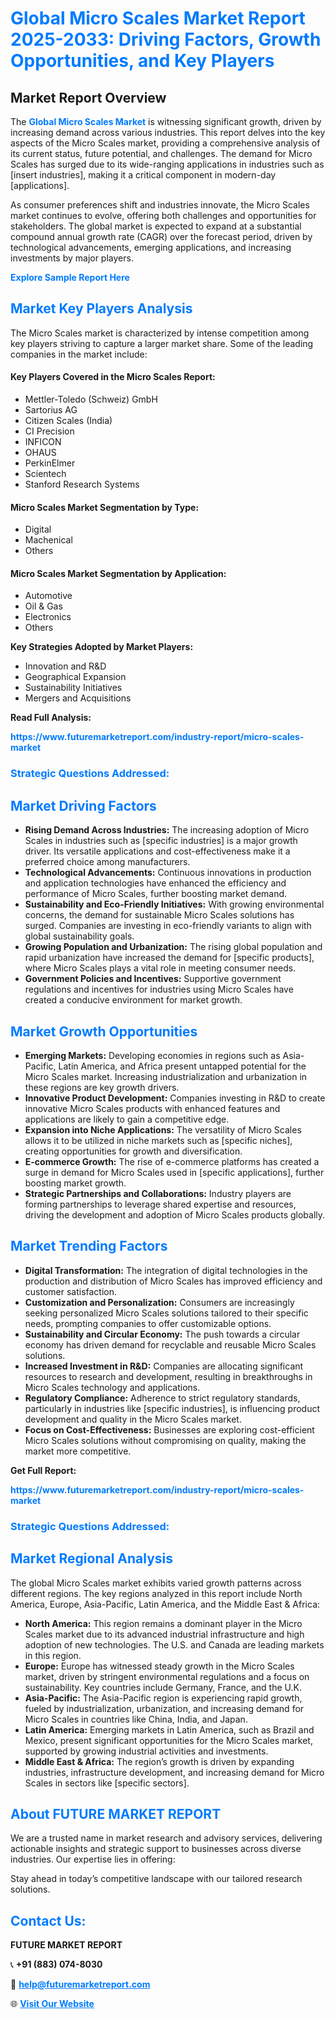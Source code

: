 <h1 style="color: #007BFF;">Global Micro Scales Market Report 2025-2033: Driving Factors, Growth Opportunities, and Key Players</h1>

<section id="overview">
<h2>Market Report Overview</h2>
<p>The <a href="https://www.futuremarketreport.com/industry-report/micro-scales-market" style="color: #007BFF; text-decoration: none;"><strong>Global Micro Scales Market</strong></a> is witnessing significant growth, driven by increasing demand across various industries. This report delves into the key aspects of the Micro Scales market, providing a comprehensive analysis of its current status, future potential, and challenges. The demand for Micro Scales has surged due to its wide-ranging applications in industries such as [insert industries], making it a critical component in modern-day [applications].</p>
<p>As consumer preferences shift and industries innovate, the Micro Scales market continues to evolve, offering both challenges and opportunities for stakeholders. The global market is expected to expand at a substantial compound annual growth rate (CAGR) over the forecast period, driven by technological advancements, emerging applications, and increasing investments by major players.</p>
</section>

<section id="overview">
<p><a href="https://www.futuremarketreport.com/request-sample/reportId=102123" style="color: #007BFF; text-decoration: none;"><strong>Explore Sample Report Here</strong></a></p>
</section>

<section id="key-players">
<h2 style="color: #007BFF;">Market Key Players Analysis</h2>
<p>The Micro Scales market is characterized by intense competition among key players striving to capture a larger market share. Some of the leading companies in the market include:</p>
<h4>Key Players Covered in the Micro Scales Report:</h4>
<ul><li>Mettler-Toledo (Schweiz) GmbH</li><li>Sartorius AG</li><li>Citizen Scales (India)</li><li>CI Precision</li><li>INFICON</li><li>OHAUS</li><li>PerkinElmer</li><li>Scientech</li><li>Stanford Research Systems</li></ul>
<h4>Micro Scales Market Segmentation by Type:</h4>
<ul><li>Digital</li><li>Machenical</li><li>Others</li></ul>

<h4>Micro Scales Market Segmentation by Application:</h4>
<ul><li>Automotive</li><li>Oil &amp; Gas</li><li>Electronics</li><li>Others</li></ul>
<p><strong>Key Strategies Adopted by Market Players:</strong></p>
<ul>
<li>Innovation and R&D</li>
<li>Geographical Expansion</li>
<li>Sustainability Initiatives</li>
<li>Mergers and Acquisitions</li>
</ul>
</section>

<section>
<p><strong>Read Full Analysis: </strong></p><a href="https://www.futuremarketreport.com/industry-report/micro-scales-market" style="color: #007BFF; text-decoration: none;"><strong>https://www.futuremarketreport.com/industry-report/micro-scales-market</strong></a>
<h3 style="color: #007BFF;">Strategic Questions Addressed:</h3>
</section>

<section id="driving-factors">
<h2 style="color: #007BFF;">Market Driving Factors</h2>
<ul>
<li><strong>Rising Demand Across Industries:</strong> The increasing adoption of Micro Scales in industries such as [specific industries] is a major growth driver. Its versatile applications and cost-effectiveness make it a preferred choice among manufacturers.</li>
<li><strong>Technological Advancements:</strong> Continuous innovations in production and application technologies have enhanced the efficiency and performance of Micro Scales, further boosting market demand.</li>
<li><strong>Sustainability and Eco-Friendly Initiatives:</strong> With growing environmental concerns, the demand for sustainable Micro Scales solutions has surged. Companies are investing in eco-friendly variants to align with global sustainability goals.</li>
<li><strong>Growing Population and Urbanization:</strong> The rising global population and rapid urbanization have increased the demand for [specific products], where Micro Scales plays a vital role in meeting consumer needs.</li>
<li><strong>Government Policies and Incentives:</strong> Supportive government regulations and incentives for industries using Micro Scales have created a conducive environment for market growth.</li>
</ul>
</section>

<section id="growth-opportunities">
<h2 style="color: #007BFF;">Market Growth Opportunities</h2>
<ul>
<li><strong>Emerging Markets:</strong> Developing economies in regions such as Asia-Pacific, Latin America, and Africa present untapped potential for the Micro Scales market. Increasing industrialization and urbanization in these regions are key growth drivers.</li>
<li><strong>Innovative Product Development:</strong> Companies investing in R&D to create innovative Micro Scales products with enhanced features and applications are likely to gain a competitive edge.</li>
<li><strong>Expansion into Niche Applications:</strong> The versatility of Micro Scales allows it to be utilized in niche markets such as [specific niches], creating opportunities for growth and diversification.</li>
<li><strong>E-commerce Growth:</strong> The rise of e-commerce platforms has created a surge in demand for Micro Scales used in [specific applications], further boosting market growth.</li>
<li><strong>Strategic Partnerships and Collaborations:</strong> Industry players are forming partnerships to leverage shared expertise and resources, driving the development and adoption of Micro Scales products globally.</li>
</ul>
</section>

<section id="trending-factors">
<h2 style="color: #007BFF;">Market Trending Factors</h2>
<ul>
<li><strong>Digital Transformation:</strong> The integration of digital technologies in the production and distribution of Micro Scales has improved efficiency and customer satisfaction.</li>
<li><strong>Customization and Personalization:</strong> Consumers are increasingly seeking personalized Micro Scales solutions tailored to their specific needs, prompting companies to offer customizable options.</li>
<li><strong>Sustainability and Circular Economy:</strong> The push towards a circular economy has driven demand for recyclable and reusable Micro Scales solutions.</li>
<li><strong>Increased Investment in R&D:</strong> Companies are allocating significant resources to research and development, resulting in breakthroughs in Micro Scales technology and applications.</li>
<li><strong>Regulatory Compliance:</strong> Adherence to strict regulatory standards, particularly in industries like [specific industries], is influencing product development and quality in the Micro Scales market.</li>
<li><strong>Focus on Cost-Effectiveness:</strong> Businesses are exploring cost-efficient Micro Scales solutions without compromising on quality, making the market more competitive.</li>
</ul>
</section>

<section>
<p><strong>Get Full Report: </strong></p><a href="https://www.futuremarketreport.com/industry-report/micro-scales-market" style="color: #007BFF; text-decoration: none;"><strong>https://www.futuremarketreport.com/industry-report/micro-scales-market</strong></a>
<h3 style="color: #007BFF;">Strategic Questions Addressed:</h3>
</section>


<section id="regional-analysis">
<h2 style="color: #007BFF;">Market Regional Analysis</h2>
<p>The global Micro Scales market exhibits varied growth patterns across different regions. The key regions analyzed in this report include North America, Europe, Asia-Pacific, Latin America, and the Middle East & Africa:</p>
<ul>
<li><strong>North America:</strong> This region remains a dominant player in the Micro Scales market due to its advanced industrial infrastructure and high adoption of new technologies. The U.S. and Canada are leading markets in this region.</li>
<li><strong>Europe:</strong> Europe has witnessed steady growth in the Micro Scales market, driven by stringent environmental regulations and a focus on sustainability. Key countries include Germany, France, and the U.K.</li>
<li><strong>Asia-Pacific:</strong> The Asia-Pacific region is experiencing rapid growth, fueled by industrialization, urbanization, and increasing demand for Micro Scales in countries like China, India, and Japan.</li>
<li><strong>Latin America:</strong> Emerging markets in Latin America, such as Brazil and Mexico, present significant opportunities for the Micro Scales market, supported by growing industrial activities and investments.</li>
<li><strong>Middle East & Africa:</strong> The region’s growth is driven by expanding industries, infrastructure development, and increasing demand for Micro Scales in sectors like [specific sectors].</li>
</ul>
</section>

<footer>
<h2 style="color: #007BFF;">About FUTURE MARKET REPORT</h2>
<p>We are a trusted name in market research and advisory services, delivering actionable insights and strategic support to businesses across diverse industries. Our expertise lies in offering:</p>

<p>Stay ahead in today’s competitive landscape with our tailored research solutions.</p>

<h2 style="color: #007BFF;">Contact Us:</h2>
<p><strong>FUTURE MARKET REPORT</strong></p>
<p>📞 <strong>+91 (883) 074-8030</strong></p>
<p>📧 <strong><a href="mailto:help@futuremarketreport.com" style="color: #007BFF;">help@futuremarketreport.com</a></strong></p>
<p>🌐 <strong><a href="https://www.futuremarketreport.com/" style="color: #007BFF;">Visit Our Website</a></strong></p>
</footer>